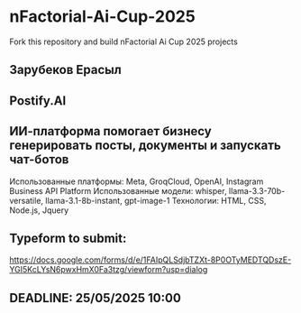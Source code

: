 # nFactorial-Ai-Cup-2025
Fork this repository and build nFactorial Ai Cup 2025 projects 

## Зарубеков Ерасыл

## Postify.AI

## ИИ-платформа помогает бизнесу генерировать посты, документы и запускать чат-ботов
Использованные платформы: Meta, GroqCloud, OpenAI, Instagram Business API Platform
Использованные модели: whisper, llama-3.3-70b-versatile, llama-3.1-8b-instant, gpt-image-1
Технологии: HTML, CSS, Node.js, Jquery

## Typeform to submit:
https://docs.google.com/forms/d/e/1FAIpQLSdjbTZXt-8P0OTyMEDTQDszE-YGI5KcLYsN6pwxHmX0Fa3tzg/viewform?usp=dialog

## DEADLINE: 25/05/2025 10:00
